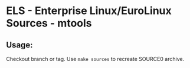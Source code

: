 # ELS - Enterprise Linux/EuroLinux Sources - mtools
 
## Usage:
  Checkout branch or tag. Use `make sources` to recreate  SOURCE0 archive.
